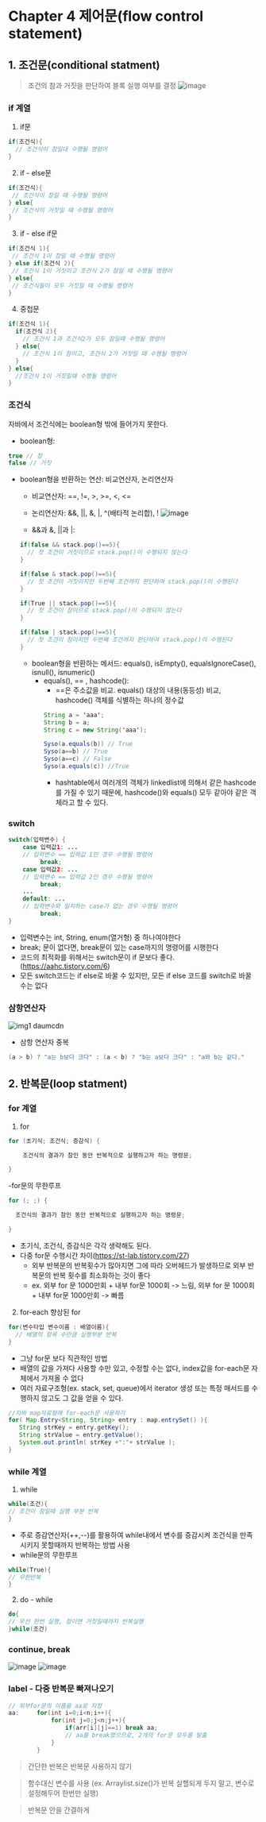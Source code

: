 # Chapter 4 제어문(flow control statement)
## 1. 조건문(conditional statment)
> 조건의 참과 거짓을 판단하여 블록 실행 여부를 결정
![image](https://user-images.githubusercontent.com/62556539/171309384-f9f53e43-83af-48c4-9a51-ba156fdb20d9.png)

### if 계열

1. if문
```java 
if(조건식){
  // 조건식이 참일대 수행될 명령어
}
```
2. if - else문
 ```java 
if(조건식){
  // 조건식이 참일 때 수행될 명령어
} else{
  // 조건식이 거짓일 때 수행될 명령어
}
```
3. if - else if문
 ```java 
if(조건식 1){
  // 조건식 1이 참일 때 수행될 명령어
} else if(조건식 2){
  // 조건식 1이 거짓이고 조건식 2가 참일 때 수행될 명령어
} else{
  // 조건식들이 모두 거짓일 때 수행될 명령어
}
```
4. 중첩문
```java 
if(조건식 1){
  if(조건식 2){
    // 조건식 1과 조건식2가 모두 참일때 수행될 명령어
  } else{
    // 조건식 1이 참이고, 조건식 2가 거짓일 때 수행될 명령어
  }
} else{
  //조건식 1이 거짓일때 수행될 명령어
}
```

### 조건식
자바에서 조건식에는 boolean형 밖에 들어가지 못한다.
- boolean형: 
```java
true // 참 
false // 거짓
```

- boolean형을 반환하는 연산: 비교연산자, 논리연산자
  - 비교연산자: ==, !=, >, >=, <, <=
  - 논리연산자: &&, ||, &, |, ^(배타적 논리합), !
  ![image](https://user-images.githubusercontent.com/62556539/171311444-12efa138-d507-443d-9012-cbf03e0c7814.png)

  - &&과 &, ||과 |: 
  ```java
  if(false && stack.pop()==5){
    // 첫 조건이 거짓이므로 stack.pop()이 수행되지 않는다
  }
  ```
  ```java
  if(false & stack.pop()==5){
    // 첫 조건이 거짓이지만 두번째 조건까지 판단하여 stack.pop()이 수행된다
  }
  ```
  ```java
  if(True || stack.pop()==5){
    // 첫 조건이 참이므로 stack.pop()이 수행되지 않는다
  }
  ```
  ```java
  if(false | stack.pop()==5){
    // 첫 조건이 참이지만 두번째 조건까지 판단하여 stack.pop()이 수행된다
  }
  ```
  - boolean형을 반환하는 메서드:
  equals(), isEmpty(), equalsIgnoreCase(), isnull(), isnumeric()
    - equals(), == , hashcode():
      - ==은 주소값을 비교. equals() 대상의 내용(동등성) 비교, hashcode() 객체를 식별하는 하나의 정수값
      ```java
      String a = 'aaa';
      String b = a;
      String c = new String('aaa');
      
      Syso(a.equals(b)) // True
      Syso(a==b) // True
      Syso(a==c) // False
      Syso(a.equals(c)) //True
      ```
      - hashtable에서 여러개의 객체가 linkedlist에 의해서 같은 hashcode를 가질 수 있기 때문에, hashcode()와 equals() 모두 같아야 같은 객체라고 할 수 있다.
### switch
```java
switch(입력변수) {
    case 입력값1: ...
    // 입력변수 == 입력값 1인 경우 수행될 명령어
         break;
    case 입력값2: ...
    // 입력변수 == 입력값 2인 경우 수행될 명령어
         break;
    ...
    default: ...
    // 입력변수와 일치하는 case가 없는 경우 수행될 명령어
         break;
}
```
- 입력변수는 int, String, enum(열거형) 중 하나여야한다
- break; 문이 없다면, break문이 있는 case까지의 명령어를 시행한다
- 코드의 최적화를 위해서는 switch문이 if 문보다 좋다. (https://aahc.tistory.com/6)
- 모든 switch코드는 if else로 바꿀 수 있지만, 모든 if else 코드를 switch로 바꿀 수는 없다

### 삼항연산자
![img1 daumcdn](https://user-images.githubusercontent.com/62556539/171341320-ad1c6c43-da0e-4418-8981-6c6d6d3ef0eb.jpg)
- 삼항 연산자 중복
```java
(a > b) ? "a는 b보다 크다" : (a < b) ? "b는 a보다 크다" : "a와 b는 같다."
```



## 2. 반복문(loop statment)

### for 계열
1. for
```java
for (초기식; 조건식; 증감식) {

    조건식의 결과가 참인 동안 반복적으로 실행하고자 하는 명령문;

}
```
  -for문의 무한루프
  ```java
for (; ;) {

    조건식의 결과가 참인 동안 반복적으로 실행하고자 하는 명령문;

}
```
  - 초기식, 조건식, 증감식은 각각 생략해도 된다.
  - 다중 for문 수행시간 차이(https://st-lab.tistory.com/27)
    - 외부 반복문의 반복횟수가 많아지면 그에 따라 오버헤드가 발생하므로 외부 반복문의 반복 횟수를 최소화하는 것이 좋다
    - ex. 외부 for 문 1000만회 + 내부 for문 1000회 -> 느림,  외부 for 문 1000회 + 내부 for문 1000만회 -> 빠름

2. for-each 향상된 for
 ```java
 for(변수타입 변수이름 : 배열이름){
   // 배열의 항목 수만큼 실행부분 반복
 } 
 ```
 - 그냥 for문 보다 직관적인 방법
 - 배열의 값을 가져다 사용할 수만 있고, 수정할 수는 없다, index값을 for-each문 자체에서 가져올 수 없다
 - 여러 자료구조형(ex. stack, set, queue)에서 iterator 생성 또는 특정 매서드를 수행하지 않고도 그 값을 얻을 수 있다.
 ```java
 //자바 map자료형에 for-each문 사용하기
 for( Map.Entry<String, String> entry : map.entrySet() ){
	String strKey = entry.getKey();
	String strValue = entry.getValue();
    System.out.println( strKey +":"+ strValue );
}
```

### while 계열
1. while
```java
while(조건){
// 조건이 참일때 실행 부분 반복
}
```
- 주로 증감연산자(++,--)를 활용하여 while내에서 변수를 증감시켜 조건식을 만족시키지 못할때까지 반복하는 방법 사용
- while문의 무한루프
```java
while(True){
// 무한반복
}
```

2. do - while
```java
do{
// 우선 한번 실행, 참이면 거짓일때까지 반복실행
}while(조건)
```

### continue, break
![image](https://user-images.githubusercontent.com/62556539/171349271-5f40754b-408d-4ae4-bbe0-904583b76b62.png)
![image](https://user-images.githubusercontent.com/62556539/171349305-14bc341d-3865-41f0-8fd8-bb12ff9f997f.png)

### label - 다중 반복문 빠져나오기
```java
// 외부for문의 이름을 aa로 지정
aa:     for(int i=0;i<n;i++){
            for(int j=0;j<n;j++){
                if(arr[i][j]==1) break aa;
                // aa를 break했으므로, 2개의 for문 모두를 탈출
            }
        }    
 ```

> 간단한 반복은 반복문 사용하지 않기

> 함수대신 변수를 사용 (ex. Arraylist.size()가 반복 실핼되게 두지 말고, 변수로 설정해두어 한번만 실행)

> 반복문 안을 간결하게
